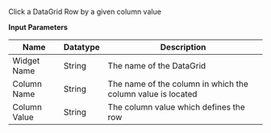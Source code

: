 Click a DataGrid Row by a given column value

**Input Parameters**

Name | Datatype | Description
---- | --------- | ---------------
Widget Name | String | The name of the DataGrid
Column Name | String | The name of the column in which the column value is located
Column Value | String | The column value which defines the row
